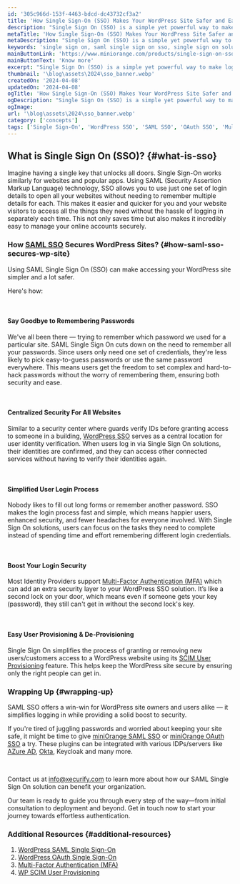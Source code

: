```yaml
---
id: '305c966d-153f-4463-bdcd-dc43732cf3a2'
title: 'How Single Sign-On (SSO) Makes Your WordPress Site Safer and Easier to Use?'
description: "Single Sign On (SSO) is a simple yet powerful way to make logging into your WordPress site a breeze, all while improving its security. If you've ever felt overwhelmed by keeping track of too many passwords or worried about the safety of your site, WordPress SSO might just be the solution you've been looking for. Let's dive into how Single Sign On solutions can help secure your WordPress site and make it easier for your users to access it."
metaTitle: 'How Single Sign-On (SSO) Makes Your WordPress Site Safer and Easier to Use'
metaDescription: "Single Sign On (SSO) is a simple yet powerful way to make logging into your WordPress site a breeze, all while improving its security. If you've ever felt overwhelmed by keeping track of too many passwords or worried about the safety of your site, WordPress SSO might just be the solution you've been looking for."
keywords: 'single sign on, saml single sign on sso, single sign on solutions, single sign-on, what is single sign on, wordpress sso, sso'
mainButtonLink: 'https://www.miniorange.com/products/single-sign-on-sso'
mainButtonText: 'Know more'
excerpt: "Single Sign On (SSO) is a simple yet powerful way to make logging into your WordPress site a breeze, all while improving its security. If you've ever felt overwhelmed by keeping track of too many passwords or worried about the safety of your site, WordPress SSO might just be the solution you've been looking for."
thumbnail: '\blog\assets\2024\sso_banner.webp'
createdOn: '2024-04-08'
updatedOn: '2024-04-08'
ogTitle: 'How Single Sign-On (SSO) Makes Your WordPress Site Safer and Easier to Use?'
ogDescription: "Single Sign On (SSO) is a simple yet powerful way to make logging into your WordPress site a breeze, all while improving its security. If you've ever felt overwhelmed by keeping track of too many passwords or worried about the safety of your site, WordPress SSO might just be the solution you've been looking for. Let's dive into how Single Sign On solutions can help secure your WordPress site and make it easier for your users to access it."
ogImage:
url: '\blog\assets\2024\sso_banner.webp'
category: ['concepts']
tags: ['Single Sign-On', 'WordPress SSO', 'SAML SSO', 'OAuth SSO', 'Multi-Factor Authentication', 'SCIM User Provisioning']
---
```


## What is Single Sign On (SSO)? {#what-is-sso}

Imagine having a single key that unlocks all doors. Single Sign-On works similarly for websites and popular apps. Using SAML (Security Assertion Markup Language) technology, SSO allows you to use just one set of login details to open all your websites without needing to remember multiple details for each. This makes it easier and quicker for you and your website visitors to access all the things they need without the hassle of logging in separately each time. This not only saves time but also makes it incredibly easy to manage your online accounts securely.

### How [SAML SSO](https://plugins.miniorange.com/wordpress-single-sign-on-sso) Secures WordPress Sites? {#how-saml-sso-secures-wp-site}

Using SAML Single Sign On (SSO) can make accessing your WordPress site simpler and a lot safer.

Here's how:

&nbsp;

#### **Say Goodbye to Remembering Passwords**

We've all been there — trying to remember which password we used for a particular site. SAML Single Sign On cuts down on the need to remember all your passwords. Since users only need one set of credentials, they're less likely to pick easy-to-guess passwords or use the same password everywhere. This means users get the freedom to set complex and hard-to-hack passwords without the worry of remembering them, ensuring both security and ease.

&nbsp;

#### **Centralized Security For All Websites**

Similar to a security center where guards verify IDs before granting access to someone in a building, [WordPress SSO](https://plugins.miniorange.com/wordpress-single-sign-on-sso) serves as a central location for user identity verification. When users log in via Single Sign On solutions, their identities are confirmed, and they can access other connected services without having to verify their identities again.

&nbsp;

#### **Simplified User Login Process**  

Nobody likes to fill out long forms or remember another password. SSO makes the login process fast and simple, which means happier users, enhanced security, and fewer headaches for everyone involved. With Single Sign On solutions, users can focus on the tasks they need to complete instead of spending time and effort remembering different login credentials.

&nbsp;

#### **Boost Your Login Security**  

Most Identity Providers support [Multi-Factor Authentication (MFA)](https://www.miniorange.com/products/multi-factor-authentication-mfa) which can add an extra security layer to your WordPress SSO solution. It’s like a second lock on your door, which means even if someone gets your key (password), they still can't get in without the second lock's key.

&nbsp;

#### **Easy User Provisioning & De-Provisioning**  

Single Sign On simplifies the process of granting or removing new users/customers access to a WordPress website using its [SCIM User Provisioning](https://plugins.miniorange.com/wordpress-user-provisioning) feature. This helps keep the WordPress site secure by ensuring only the right people can get in.


### Wrapping Up {#wrapping-up}

SAML SSO offers a win-win for WordPress site owners and users alike — it simplifies logging in while providing a solid boost to security.

If you're tired of juggling passwords and worried about keeping your site safe, it might be time to give [miniOrange SAML SSO](https://plugins.miniorange.com/wordpress-single-sign-on-sso) or [miniOrange OAuth SSO](https://plugins.miniorange.com/wordpress-sso) a try. These plugins can be integrated with various IDPs/servers like [AZure AD](https://plugins.miniorange.com/saml-single-sign-on-sso-wordpress-using-azure-ad), [Okta](https://plugins.miniorange.com/saml-single-sign-on-sso-wordpress-using-okta), Keycloak and many more.

&nbsp;

Contact us at [info@xecurify.com](mailto:info@xecurify.com) to learn more about how our SAML Single Sign On solution can benefit your organization.

Our team is ready to guide you through every step of the way—from initial consultation to deployment and beyond. Get in touch now to start your journey towards effortless authentication.


### Additional Resources {#additional-resources}

1. [WordPress SAML Single Sign-On](https://plugins.miniorange.com/wordpress-single-sign-on-sso)
2. [WordPress OAuth Single Sign-On](https://plugins.miniorange.com/wordpress-sso)
3. [Multi-Factor Authentication (MFA)](https://plugins.miniorange.com/2-factor-authentication-for-wordpress-wp-2fa)
4. [WP SCIM User Provisioning](https://plugins.miniorange.com/wordpress-user-provisioning)
